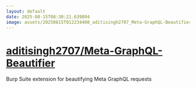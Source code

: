 ```yaml
---
layout: default
date: 2025-08-15T08:30:21.639804
image: assets/20250815T012234400_aditisingh2707_Meta-GraphQL-Beautifier--20250815T012350206--cropped.png
---
```


# [aditisingh2707/Meta-GraphQL-Beautifier](https://github.com/aditisingh2707/Meta-GraphQL-Beautifier)

Burp Suite extension for beautifying Meta GraphQL requests
